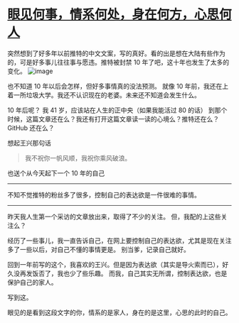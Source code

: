 # [眼见何事，情系何处，身在何方，心思何人](https://github.com/yihong0618/gitblog/issues/179)

突然想到了好多年以前推特的中文文案，写的真好。看的出是想在大陆有些作为的，可是好多事儿往往事与愿违。推特被封禁 10 年了吧，这十年也发生了太多的变化。
![image](https://user-images.githubusercontent.com/15976103/91243176-eb20a400-e77b-11ea-9a41-6c0d42b357af.png)

也不知道 10 年以后会怎样，但好多事情真的没法预测。
就像 10 年前，我还在上着一所垃圾大学。我还不认识现在的老婆。未来还不知道会发生什么。

10 年后呢？
我 41 岁，应该站在人生的正中央（如果我能活过 80 的话）
到那个时候，这篇文章还在么？我还有打开这篇文章读一读的心境么？推特还在么？GitHub 还在么？

想起王兴那句话
> 我不祝你一帆风顺，我祝你乘风破浪。

也送个从今天起下一个 10 年的自己

---

不知不觉推特的粉丝多了很多，控制自己的表达欲是一件很难的事情。

--- 

昨天我人生第一个采访的文章放出来，取得了不少的关注。
但，我配的上这些关注么？

经历了一些事儿，我一直告诉自己，在网上要控制自己的表达欲，尤其是现在关注多了一些以后，对自己不懂的事情更是。
别当爹，记录自己就好。

回到一年前写的这个，我喜欢的王兴。但是因为表达欲（其实是导火索而已），好久没再发饭否了，我也少了些乐趣。
而我，自己其实无所谓，控制表达欲，也是保护自己的家人。

写到这。

眼见的是看到这段文字的你，情系的是家人，身在的是这里，心思的此时的自己。
